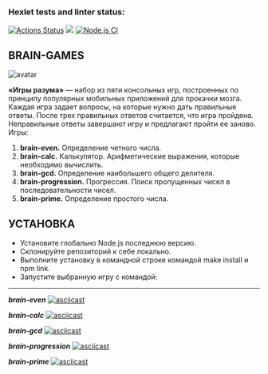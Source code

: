 ### Hexlet tests and linter status:
[![Actions Status](https://github.com/Gocha1981/frontend-project-lvl1/workflows/hexlet-check/badge.svg)](https://github.com/Gocha1981/frontend-project-lvl1/actions)
<a href="https://codeclimate.com/github/codeclimate/codeclimate/maintainability"><img src="https://api.codeclimate.com/v1/badges/a99a88d28ad37a79dbf6/maintainability" /></a>
[![Node.js CI](https://github.com/Gocha1981/frontend-project-lvl1/actions/workflows/node.js.yml/badge.svg?branch=main)](https://github.com/Gocha1981/frontend-project-lvl1/actions/workflows/node.js.yml)

## BRAIN-GAMES
![avatar](https://static.tildacdn.com/tild6637-6633-4461-b730-303562653765/Brain-Exercise-Image.jpg)


**«Игры разума»** — набор из пяти консольных игр, построенных по принципу популярных мобильных приложений для прокачки мозга. Каждая игра задает вопросы, на которые нужно дать правильные ответы. После трех правильных ответов считается, что игра пройдена. Неправильные ответы завершают игру и предлагают пройти ее заново. Игры:



1. **brain-even.** Определение четного числа.
2. **brain-calc.** Калькулятор. Арифметические выражения, которые необходимо вычислить.
3. **brain-gcd.** Определение наибольшего общего делителя.
4. **brain-progression.** Прогрессия. Поиск пропущенных чисел в последовательности чисел.
5. **brain-prime.** Определение простого числа.

## УСТАНОВКА

- Установите глобально Node.js последнюю версию.
- Склонируйте репозиторий к себе локально.
- Выполните установку в командной строке командой make install и npm link.
- Запустите выбранную игру с командой:
---

***brain-even***
[![asciicast](https://asciinema.org/a/JaWfMMcTIW0nGqwE7ZJPaKSKd.svg)](https://asciinema.org/a/JaWfMMcTIW0nGqwE7ZJPaKSKd)

***brain-calc***
[![asciicast](https://asciinema.org/a/2dbHTn5ShhKgtetT9YLQMmqOP.svg)](https://asciinema.org/a/2dbHTn5ShhKgtetT9YLQMmqOP)

***brain-gcd***
[![asciicast](https://asciinema.org/a/HrJG2m93mcjXDFZz2DLeuqJuw.svg)](https://asciinema.org/a/HrJG2m93mcjXDFZz2DLeuqJuw)

***brain-progression***
[![asciicast](https://asciinema.org/a/UHIJTWFYs1JPHrNDdmD0EUFAs.svg)](https://asciinema.org/a/UHIJTWFYs1JPHrNDdmD0EUFAs)

***brain-prime***
[![asciicast](https://asciinema.org/a/3acfbUnvhvT51LWF8VyDJXHLg.svg)](https://asciinema.org/a/3acfbUnvhvT51LWF8VyDJXHLg)
